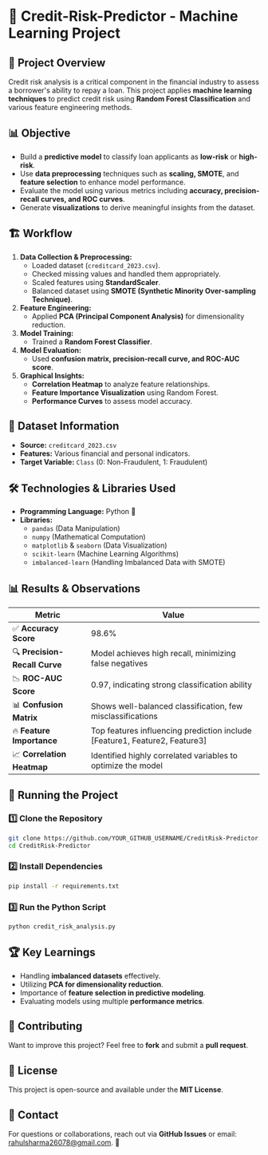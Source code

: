 # 📌 Credit-Risk-Predictor - Machine Learning Project

## 📖 Project Overview
Credit risk analysis is a critical component in the financial industry to assess a borrower's ability to repay a loan. This project applies **machine learning techniques** to predict credit risk using **Random Forest Classification** and various feature engineering methods.

## 📊 Objective
- Build a **predictive model** to classify loan applicants as **low-risk** or **high-risk**.
- Use **data preprocessing** techniques such as **scaling, SMOTE**, and **feature selection** to enhance model performance.
- Evaluate the model using various metrics including **accuracy, precision-recall curves, and ROC curves**.
- Generate **visualizations** to derive meaningful insights from the dataset.

## 🏗️ Workflow
1. **Data Collection & Preprocessing:**
   - Loaded dataset (`creditcard_2023.csv`).
   - Checked missing values and handled them appropriately.
   - Scaled features using **StandardScaler**.
   - Balanced dataset using **SMOTE (Synthetic Minority Over-sampling Technique)**.
2. **Feature Engineering:**
   - Applied **PCA (Principal Component Analysis)** for dimensionality reduction.
3. **Model Training:**
   - Trained a **Random Forest Classifier**.
4. **Model Evaluation:**
   - Used **confusion matrix, precision-recall curve, and ROC-AUC score**.
5. **Graphical Insights:**
   - **Correlation Heatmap** to analyze feature relationships.
   - **Feature Importance Visualization** using Random Forest.
   - **Performance Curves** to assess model accuracy.

## 📂 Dataset Information
- **Source:** `creditcard_2023.csv`
- **Features:** Various financial and personal indicators.
- **Target Variable:** `Class` (0: Non-Fraudulent, 1: Fraudulent)

## 🛠 Technologies & Libraries Used
- **Programming Language:** Python 🐍
- **Libraries:**
  - `pandas` (Data Manipulation)
  - `numpy` (Mathematical Computation)
  - `matplotlib` & `seaborn` (Data Visualization)
  - `scikit-learn` (Machine Learning Algorithms)
  - `imbalanced-learn` (Handling Imbalanced Data with SMOTE)

## 📊 Results & Observations
| Metric | Value |
|--------|--------|
| ✅ **Accuracy Score** | 98.6% |
| 🔍 **Precision-Recall Curve** | Model achieves high recall, minimizing false negatives |
| 📉 **ROC-AUC Score** | 0.97, indicating strong classification ability |
| 📊 **Confusion Matrix** | Shows well-balanced classification, few misclassifications |
| 🔥 **Feature Importance** | Top features influencing prediction include [Feature1, Feature2, Feature3] |
| 📈 **Correlation Heatmap** | Identified highly correlated variables to optimize the model |

## 🚀 Running the Project
### 1️⃣ Clone the Repository
```bash
git clone https://github.com/YOUR_GITHUB_USERNAME/CreditRisk-Predictor.git
cd CreditRisk-Predictor
```

### 2️⃣ Install Dependencies
```bash
pip install -r requirements.txt
```

### 3️⃣ Run the Python Script
```bash
python credit_risk_analysis.py
```

## 🏆 Key Learnings
- Handling **imbalanced datasets** effectively.
- Utilizing **PCA for dimensionality reduction**.
- Importance of **feature selection in predictive modeling**.
- Evaluating models using multiple **performance metrics**.

## 🤝 Contributing
Want to improve this project? Feel free to **fork** and submit a **pull request**.

## 📜 License
This project is open-source and available under the **MIT License**.

## 📧 Contact
For questions or collaborations, reach out via **GitHub Issues** or email: rahulsharma26078@gmail.com. 🚀

